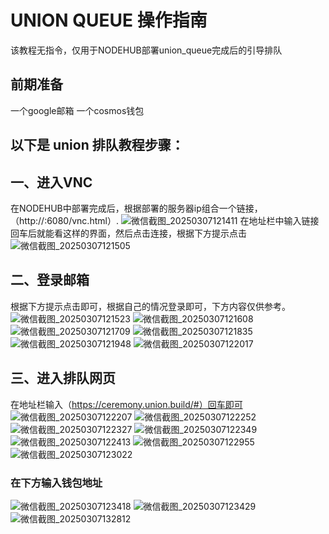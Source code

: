 # UNION QUEUE 操作指南 
该教程无指令，仅用于NODEHUB部署union_queue完成后的引导排队

## 前期准备
一个google邮箱
一个cosmos钱包

## **以下是 union 排队教程步骤：**  

## 一、进入VNC
在NODEHUB中部署完成后，根据部署的服务器ip组合一个链接，（http://<ip>:6080/vnc.html）.
![微信截图_20250307121411](https://github.com/user-attachments/assets/6b535d45-0ade-4276-b923-2ae2f623dd69)
在地址栏中输入链接回车后就能看这样的界面，然后点击连接，根据下方提示点击
![微信截图_20250307121505](https://github.com/user-attachments/assets/211e143e-f2fa-4837-8b2a-9b944f5c3531)
## 二、登录邮箱
根据下方提示点击即可，根据自己的情况登录即可，下方内容仅供参考。
![微信截图_20250307121523](https://github.com/user-attachments/assets/3c9761d2-f798-47b7-b083-726422110b3b)
![微信截图_20250307121608](https://github.com/user-attachments/assets/b82dd78a-df93-47b4-83c8-ba3439cf8b1e)
![微信截图_20250307121709](https://github.com/user-attachments/assets/3ed0d170-6434-43ae-9591-2c39522870b8)
![微信截图_20250307121835](https://github.com/user-attachments/assets/b383c3f8-0584-4454-995e-23dc1572d52f)
![微信截图_20250307121948](https://github.com/user-attachments/assets/527cf13d-5367-49c2-aecd-22b3b238186c)
![微信截图_20250307122017](https://github.com/user-attachments/assets/b0be6c0f-7399-40e5-b557-a1cce51546f1)
## 三、进入排队网页
在地址栏输入（https://ceremony.union.build/#）回车即可
![微信截图_20250307122207](https://github.com/user-attachments/assets/a99dfa92-d77d-4f87-a578-7b1ae9308d67)
![微信截图_20250307122252](https://github.com/user-attachments/assets/f0980203-f87e-4a1e-915c-37a94c9a91cc)
![微信截图_20250307122327](https://github.com/user-attachments/assets/8518ee80-c969-455f-96ad-d0f7a16a2a61)
![微信截图_20250307122349](https://github.com/user-attachments/assets/6da669a0-1508-4ba2-8d01-8fb54a88de89)
![微信截图_20250307122413](https://github.com/user-attachments/assets/99266495-479b-4dc2-aa5b-dd0ec78268ef)
![微信截图_20250307122955](https://github.com/user-attachments/assets/b21fffda-7709-42af-b1c9-70b3b072b1ce)
![微信截图_20250307123022](https://github.com/user-attachments/assets/bc7589d4-4f28-4d0f-bcc8-38fbcdb79f21)
### 在下方输入钱包地址
![微信截图_20250307123418](https://github.com/user-attachments/assets/c2023242-2a8b-4b73-9d7f-0a8229236fce)
![微信截图_20250307123429](https://github.com/user-attachments/assets/a29623c5-a05a-4869-ac36-9d66698c1db5)
![微信截图_20250307132812](https://github.com/user-attachments/assets/25facaa1-26f6-4aaf-a418-05581bf3bf83)
